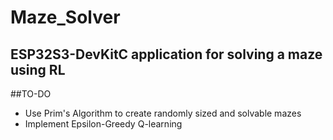 # Maze_Solver
ESP32S3-DevKitC application for solving a maze using RL
---
##TO-DO
- Use Prim's Algorithm to create randomly sized and solvable mazes
- Implement Epsilon-Greedy Q-learning
